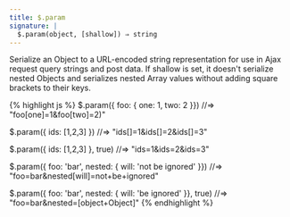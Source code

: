 ```yaml
---
title: $.param
signature: |
  $.param(object, [shallow]) ⇒ string
---
```


Serialize an Object to a URL-encoded string representation for use in Ajax
request query strings and post data. If shallow is set, it doesn't serialize
nested Objects and serializes nested Array values without adding square brackets
to their keys.

{% highlight js %}
$.param({ foo: { one: 1, two: 2 }})
//=> "foo[one]=1&foo[two]=2)"

$.param({ ids: [1,2,3] })
//=> "ids[]=1&ids[]=2&ids[]=3"

$.param({ ids: [1,2,3] }, true)
//=> "ids=1&ids=2&ids=3"

$.param({ foo: 'bar', nested: { will: 'not be ignored' }})
//=> "foo=bar&nested[will]=not+be+ignored"

$.param({ foo: 'bar', nested: { will: 'be ignored' }}, true)
//=> "foo=bar&nested=[object+Object]"
{% endhighlight %}
